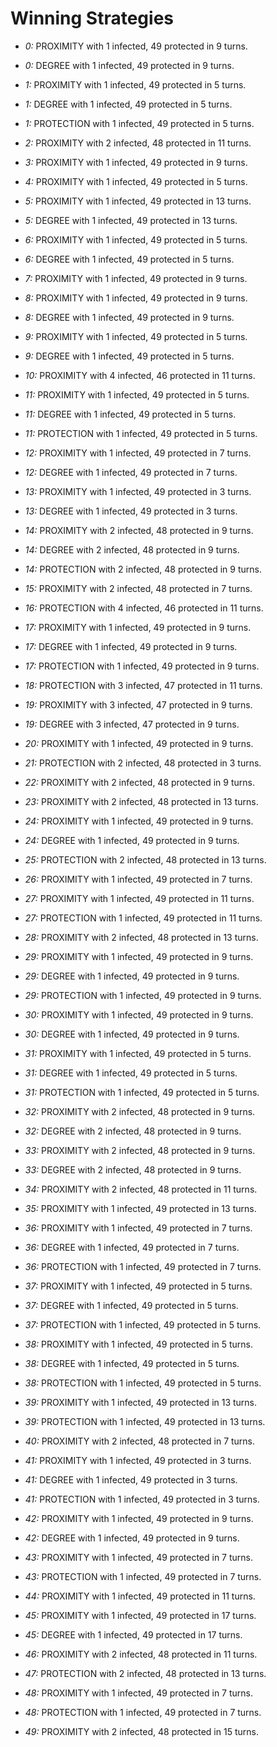 # Winning Strategies

* _0:_ PROXIMITY with 1 infected, 49 protected in 9 turns.


* _0:_ DEGREE with 1 infected, 49 protected in 9 turns.


* _1:_ PROXIMITY with 1 infected, 49 protected in 5 turns.


* _1:_ DEGREE with 1 infected, 49 protected in 5 turns.


* _1:_ PROTECTION with 1 infected, 49 protected in 5 turns.


* _2:_ PROXIMITY with 2 infected, 48 protected in 11 turns.


* _3:_ PROXIMITY with 1 infected, 49 protected in 9 turns.


* _4:_ PROXIMITY with 1 infected, 49 protected in 5 turns.


* _5:_ PROXIMITY with 1 infected, 49 protected in 13 turns.


* _5:_ DEGREE with 1 infected, 49 protected in 13 turns.


* _6:_ PROXIMITY with 1 infected, 49 protected in 5 turns.


* _6:_ DEGREE with 1 infected, 49 protected in 5 turns.


* _7:_ PROXIMITY with 1 infected, 49 protected in 9 turns.


* _8:_ PROXIMITY with 1 infected, 49 protected in 9 turns.


* _8:_ DEGREE with 1 infected, 49 protected in 9 turns.


* _9:_ PROXIMITY with 1 infected, 49 protected in 5 turns.


* _9:_ DEGREE with 1 infected, 49 protected in 5 turns.


* _10:_ PROXIMITY with 4 infected, 46 protected in 11 turns.


* _11:_ PROXIMITY with 1 infected, 49 protected in 5 turns.


* _11:_ DEGREE with 1 infected, 49 protected in 5 turns.


* _11:_ PROTECTION with 1 infected, 49 protected in 5 turns.


* _12:_ PROXIMITY with 1 infected, 49 protected in 7 turns.


* _12:_ DEGREE with 1 infected, 49 protected in 7 turns.


* _13:_ PROXIMITY with 1 infected, 49 protected in 3 turns.


* _13:_ DEGREE with 1 infected, 49 protected in 3 turns.


* _14:_ PROXIMITY with 2 infected, 48 protected in 9 turns.


* _14:_ DEGREE with 2 infected, 48 protected in 9 turns.


* _14:_ PROTECTION with 2 infected, 48 protected in 9 turns.


* _15:_ PROXIMITY with 2 infected, 48 protected in 7 turns.


* _16:_ PROTECTION with 4 infected, 46 protected in 11 turns.


* _17:_ PROXIMITY with 1 infected, 49 protected in 9 turns.


* _17:_ DEGREE with 1 infected, 49 protected in 9 turns.


* _17:_ PROTECTION with 1 infected, 49 protected in 9 turns.


* _18:_ PROTECTION with 3 infected, 47 protected in 11 turns.


* _19:_ PROXIMITY with 3 infected, 47 protected in 9 turns.


* _19:_ DEGREE with 3 infected, 47 protected in 9 turns.


* _20:_ PROXIMITY with 1 infected, 49 protected in 9 turns.


* _21:_ PROTECTION with 2 infected, 48 protected in 3 turns.


* _22:_ PROXIMITY with 2 infected, 48 protected in 9 turns.


* _23:_ PROXIMITY with 2 infected, 48 protected in 13 turns.


* _24:_ PROXIMITY with 1 infected, 49 protected in 9 turns.


* _24:_ DEGREE with 1 infected, 49 protected in 9 turns.


* _25:_ PROTECTION with 2 infected, 48 protected in 13 turns.


* _26:_ PROXIMITY with 1 infected, 49 protected in 7 turns.


* _27:_ PROXIMITY with 1 infected, 49 protected in 11 turns.


* _27:_ PROTECTION with 1 infected, 49 protected in 11 turns.


* _28:_ PROXIMITY with 2 infected, 48 protected in 13 turns.


* _29:_ PROXIMITY with 1 infected, 49 protected in 9 turns.


* _29:_ DEGREE with 1 infected, 49 protected in 9 turns.


* _29:_ PROTECTION with 1 infected, 49 protected in 9 turns.


* _30:_ PROXIMITY with 1 infected, 49 protected in 9 turns.


* _30:_ DEGREE with 1 infected, 49 protected in 9 turns.


* _31:_ PROXIMITY with 1 infected, 49 protected in 5 turns.


* _31:_ DEGREE with 1 infected, 49 protected in 5 turns.


* _31:_ PROTECTION with 1 infected, 49 protected in 5 turns.


* _32:_ PROXIMITY with 2 infected, 48 protected in 9 turns.


* _32:_ DEGREE with 2 infected, 48 protected in 9 turns.


* _33:_ PROXIMITY with 2 infected, 48 protected in 9 turns.


* _33:_ DEGREE with 2 infected, 48 protected in 9 turns.


* _34:_ PROXIMITY with 2 infected, 48 protected in 11 turns.


* _35:_ PROXIMITY with 1 infected, 49 protected in 13 turns.


* _36:_ PROXIMITY with 1 infected, 49 protected in 7 turns.


* _36:_ DEGREE with 1 infected, 49 protected in 7 turns.


* _36:_ PROTECTION with 1 infected, 49 protected in 7 turns.


* _37:_ PROXIMITY with 1 infected, 49 protected in 5 turns.


* _37:_ DEGREE with 1 infected, 49 protected in 5 turns.


* _37:_ PROTECTION with 1 infected, 49 protected in 5 turns.


* _38:_ PROXIMITY with 1 infected, 49 protected in 5 turns.


* _38:_ DEGREE with 1 infected, 49 protected in 5 turns.


* _38:_ PROTECTION with 1 infected, 49 protected in 5 turns.


* _39:_ PROXIMITY with 1 infected, 49 protected in 13 turns.


* _39:_ PROTECTION with 1 infected, 49 protected in 13 turns.


* _40:_ PROXIMITY with 2 infected, 48 protected in 7 turns.


* _41:_ PROXIMITY with 1 infected, 49 protected in 3 turns.


* _41:_ DEGREE with 1 infected, 49 protected in 3 turns.


* _41:_ PROTECTION with 1 infected, 49 protected in 3 turns.


* _42:_ PROXIMITY with 1 infected, 49 protected in 9 turns.


* _42:_ DEGREE with 1 infected, 49 protected in 9 turns.


* _43:_ PROXIMITY with 1 infected, 49 protected in 7 turns.


* _43:_ PROTECTION with 1 infected, 49 protected in 7 turns.


* _44:_ PROXIMITY with 1 infected, 49 protected in 11 turns.


* _45:_ PROXIMITY with 1 infected, 49 protected in 17 turns.


* _45:_ DEGREE with 1 infected, 49 protected in 17 turns.


* _46:_ PROXIMITY with 2 infected, 48 protected in 11 turns.


* _47:_ PROTECTION with 2 infected, 48 protected in 13 turns.


* _48:_ PROXIMITY with 1 infected, 49 protected in 7 turns.


* _48:_ PROTECTION with 1 infected, 49 protected in 7 turns.


* _49:_ PROXIMITY with 2 infected, 48 protected in 15 turns.


